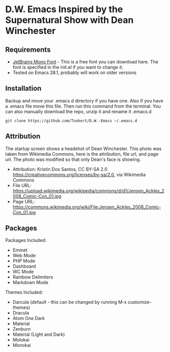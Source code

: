 # D.W. Emacs Inspired by the Supernatural Show with Dean Winchester

## Requirements

- [JetBrains Mono Font](https://www.jetbrains.com/lp/mono/) - This is a free font you can download here. The font is specified in the init.el if you want to change it.
- Tested on Emacs 28.1, probably will work on older versions

## Installation

Backup and move your .emacs.d directory if you have one. Also if you have a .emacs file move this file. Then run this command from the terminal. You can also manually download the repo, unzip it and rename it .emacs.d

```
git clone https://github.com/Tunkert/D.W.-Emacs ~/.emacs.d
```

## Attribution

The startup screen shows a headshot of Dean Winchester. This photo was taken from Wikimedia Commons, here is the attribution, file url, and page url. The photo was modified so that only Dean's face is showing.

- Attribution: Kristin Dos Santos, CC BY-SA 2.0 <https://creativecommons.org/licenses/by-sa/2.0>, via Wikimedia Commons
- File URL: https://upload.wikimedia.org/wikipedia/commons/d/d1/Jensen_Ackles_2008_Comic-Con_01.jpg
- Page URL: https://commons.wikimedia.org/wiki/File:Jensen_Ackles_2008_Comic-Con_01.jpg

## Packages

Packages Included:

- Emmet
- Web Mode
- PHP Mode
- Dashboard
- WC Mode
- Rainbow Delimiters
- Markdown Mode

Themes Included:

- Darcula (default - this can be changed by running M-x customize-themes)
- Dracula
- Atom One Dark
- Material
- Zenburn
- Material (Light and Dark)
- Molokai
- Monokai

